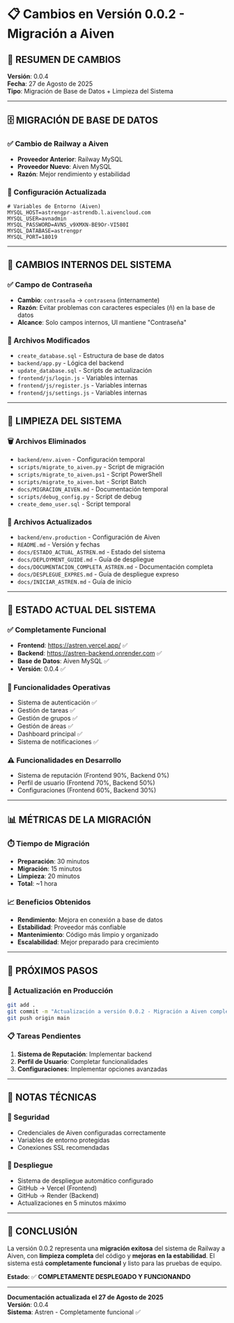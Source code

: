 # 📋 Cambios en Versión 0.0.2 - Migración a Aiven

## 🎯 **RESUMEN DE CAMBIOS**

**Versión**: 0.0.4  
**Fecha**: 27 de Agosto de 2025  
**Tipo**: Migración de Base de Datos + Limpieza del Sistema

---

## 🗄️ **MIGRACIÓN DE BASE DE DATOS**

### **✅ Cambio de Railway a Aiven**
- **Proveedor Anterior**: Railway MySQL
- **Proveedor Nuevo**: Aiven MySQL
- **Razón**: Mejor rendimiento y estabilidad

### **🔧 Configuración Actualizada**
```env
# Variables de Entorno (Aiven)
MYSQL_HOST=astrengpr-astrendb.l.aivencloud.com
MYSQL_USER=avnadmin
MYSQL_PASSWORD=AVNS_v9XMXN-BE9Or-VI580I
MYSQL_DATABASE=astrengpr
MYSQL_PORT=18019
```

---

## 🔄 **CAMBIOS INTERNOS DEL SISTEMA**

### **✅ Campo de Contraseña**
- **Cambio**: `contraseña` → `contrasena` (internamente)
- **Razón**: Evitar problemas con caracteres especiales (ñ) en la base de datos
- **Alcance**: Solo campos internos, UI mantiene "Contraseña"

### **📁 Archivos Modificados**
- `create_database.sql` - Estructura de base de datos
- `backend/app.py` - Lógica del backend
- `update_database.sql` - Scripts de actualización
- `frontend/js/login.js` - Variables internas
- `frontend/js/register.js` - Variables internas
- `frontend/js/settings.js` - Variables internas

---

## 🧹 **LIMPIEZA DEL SISTEMA**

### **🗑️ Archivos Eliminados**
- `backend/env.aiven` - Configuración temporal
- `scripts/migrate_to_aiven.py` - Script de migración
- `scripts/migrate_to_aiven.ps1` - Script PowerShell
- `scripts/migrate_to_aiven.bat` - Script Batch
- `docs/MIGRACION_AIVEN.md` - Documentación temporal
- `scripts/debug_config.py` - Script de debug
- `create_demo_user.sql` - Script temporal

### **📝 Archivos Actualizados**
- `backend/env.production` - Configuración de Aiven
- `README.md` - Versión y fechas
- `docs/ESTADO_ACTUAL_ASTREN.md` - Estado del sistema
- `docs/DEPLOYMENT_GUIDE.md` - Guía de despliegue
- `docs/DOCUMENTACION_COMPLETA_ASTREN.md` - Documentación completa
- `docs/DESPLEGUE_EXPRES.md` - Guía de despliegue expreso
- `docs/INICIAR_ASTREN.md` - Guía de inicio

---

## 🚀 **ESTADO ACTUAL DEL SISTEMA**

### **✅ Completamente Funcional**
- **Frontend**: https://astren.vercel.app/ ✅
- **Backend**: https://astren-backend.onrender.com ✅
- **Base de Datos**: Aiven MySQL ✅
- **Versión**: 0.0.4 ✅

### **🔧 Funcionalidades Operativas**
- Sistema de autenticación ✅
- Gestión de tareas ✅
- Gestión de grupos ✅
- Gestión de áreas ✅
- Dashboard principal ✅
- Sistema de notificaciones ✅

### **⚠️ Funcionalidades en Desarrollo**
- Sistema de reputación (Frontend 90%, Backend 0%)
- Perfil de usuario (Frontend 70%, Backend 50%)
- Configuraciones (Frontend 60%, Backend 30%)

---

## 📊 **MÉTRICAS DE LA MIGRACIÓN**

### **⏱️ Tiempo de Migración**
- **Preparación**: 30 minutos
- **Migración**: 15 minutos
- **Limpieza**: 20 minutos
- **Total**: ~1 hora

### **📈 Beneficios Obtenidos**
- **Rendimiento**: Mejora en conexión a base de datos
- **Estabilidad**: Proveedor más confiable
- **Mantenimiento**: Código más limpio y organizado
- **Escalabilidad**: Mejor preparado para crecimiento

---

## 🎯 **PRÓXIMOS PASOS**

### **🔄 Actualización en Producción**
```bash
git add .
git commit -m "Actualización a versión 0.0.2 - Migración a Aiven completada"
git push origin main
```

### **📋 Tareas Pendientes**
1. **Sistema de Reputación**: Implementar backend
2. **Perfil de Usuario**: Completar funcionalidades
3. **Configuraciones**: Implementar opciones avanzadas

---

## 📝 **NOTAS TÉCNICAS**

### **🔐 Seguridad**
- Credenciales de Aiven configuradas correctamente
- Variables de entorno protegidas
- Conexiones SSL recomendadas

### **🔄 Despliegue**
- Sistema de despliegue automático configurado
- GitHub → Vercel (Frontend)
- GitHub → Render (Backend)
- Actualizaciones en 5 minutos máximo

---

## 🎉 **CONCLUSIÓN**

La versión 0.0.2 representa una **migración exitosa** del sistema de Railway a Aiven, con **limpieza completa** del código y **mejoras en la estabilidad**. El sistema está **completamente funcional** y listo para las pruebas de equipo.

**Estado**: ✅ **COMPLETAMENTE DESPLEGADO Y FUNCIONANDO**

---

**Documentación actualizada el 27 de Agosto de 2025**  
**Versión**: 0.0.4  
**Sistema**: Astren - Completamente funcional ✅
